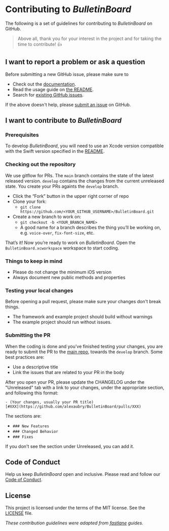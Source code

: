 # Contributing to _BulletinBoard_

The following is a set of guidelines for contributing to _BulletinBoard_ on GitHub.

> Above all, thank you for your interest in the project and for taking the time to contribute! 👍

## I want to report a problem or ask a question

Before submitting a new GitHub issue, please make sure to

- Check out the [documentation](https://alexaubry.github.io/BulletinBoard).
- Read the usage guide on [the README](https://github.com/alexaubry/BulletinBoard/#usage).
- Search for [existing GitHub issues](https://github.com/alexaubry/BulletinBoard/issues).

If the above doesn't help, please [submit an issue](https://github.com/alexaubry/BulletinBoard/issues) on GitHub.

## I want to contribute to _BulletinBoard_

### Prerequisites

To develop _BulletinBoard_, you will need to use an Xcode version compatible with the Swift version specified in the [README](https://github.com/alexaubry/BulletinBoard/#requirements).

### Checking out the repository

We use gitflow for PRs. The `main` branch contains the state of the latest released version. `develop` contains the changes from the current unreleased state. You create your PRs againts the `develop` branch.

- Click the “Fork” button in the upper right corner of repo
- Clone your fork:
    - `git clone https://github.com/<YOUR_GITHUB_USERNAME>/BulletinBoard.git`
- Create a new branch to work on:
    - `git checkout -b <YOUR_BRANCH_NAME>`
    - A good name for a branch describes the thing you’ll be working on, e.g. `voice-over`, `fix-font-size`, etc.

That’s it! Now you’re ready to work on _BulletinBoard_. Open the `BulletinBoard.xcworkspace` workspace to start coding.

### Things to keep in mind

- Please do not change the minimum iOS version
- Always document new public methods and properties

### Testing your local changes

Before opening a pull request, please make sure your changes don't break things.

- The framework and example project should build without warnings
- The example project should run without issues.

### Submitting the PR

When the coding is done and you’ve finished testing your changes, you are ready to submit the PR to the [main repo](https://github.com/alexaubry/BulletinBoard), towards the `develop` branch. Some best practices are:

- Use a descriptive title
- Link the issues that are related to your PR in the body

After you open your PR, please update the CHANGELOG under the "Unreleased" tab with a link to your changes, under the appropriate section, and following this format:

```
- (Your changes, usually your PR title)
[#XXX](https://github.com/alexaubry/BulletinBoard/pulls/XXX)
```

The sections are:
- `### New Features`
- `### Changed Behavior`
- `### Fixes`

If you don't see the section under Unreleased, you can add it.

## Code of Conduct

Help us keep _BulletinBoard_ open and inclusive. Please read and follow our [Code of Conduct](CODE_OF_CONDUCT.md).

## License

This project is licensed under the terms of the MIT license. See the [LICENSE](LICENSE) file.

_These contribution guidelines were adapted from [_fastlane_](https://github.com/fastlane/fastlane) guides._
